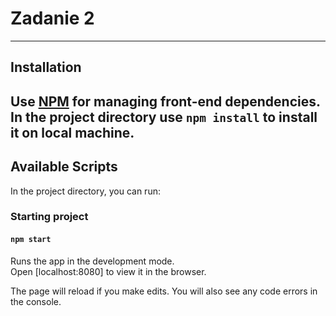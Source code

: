 # Zadanie 2
---

## Installation

Use [NPM](https://https://npmjs.com) for managing front-end dependencies.
In the project directory use `npm install` to install it on local machine.
---

## Available Scripts

In the project directory, you can run:

### Starting project

#### `npm start`

Runs the app in the development mode.<br>
Open [localhost:8080] to view it in the browser.

The page will reload if you make edits. You will also see any code errors in the console.

